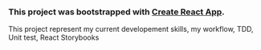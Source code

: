 ### This project was bootstrapped with [Create React App](https://github.com/facebookincubator/create-react-app).

This project represent my current developement skills, my workflow, TDD, Unit test, React Storybooks